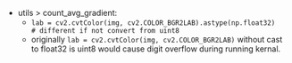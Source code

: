 * utils > count_avg_gradient:
  * `lab = cv2.cvtColor(img, cv2.COLOR_BGR2LAB).astype(np.float32)    # different if not convert from uint8`
  * originally `lab = cv2.cvtColor(img, cv2.COLOR_BGR2LAB)` without cast to float32 is uint8 would cause digit overflow during running kernal.